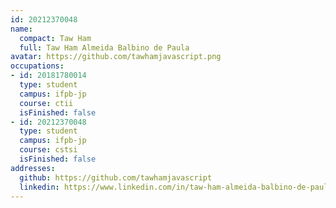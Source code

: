 ```yaml
---
id: 20212370048
name:
  compact: Taw Ham
  full: Taw Ham Almeida Balbino de Paula
avatar: https://github.com/tawhamjavascript.png
occupations:
- id: 20181780014
  type: student
  campus: ifpb-jp
  course: ctii
  isFinished: false
- id: 20212370048
  type: student
  campus: ifpb-jp
  course: cstsi
  isFinished: false
addresses:
  github: https://github.com/tawhamjavascript
  linkedin: https://www.linkedin.com/in/taw-ham-almeida-balbino-de-paula-117691218/
---
```

